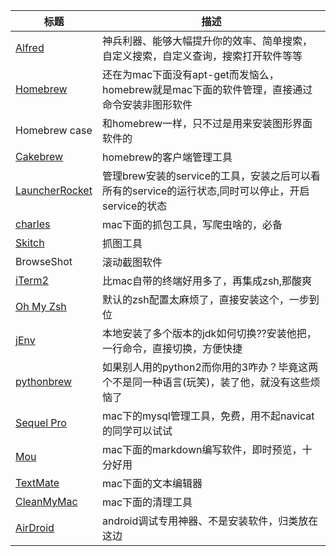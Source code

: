 |标题|描述|
|---|---|
|[Alfred](https://www.alfredapp.com/ "Alfred")|神兵利器、能够大幅提升你的效率、简单搜索，自定义搜索，自定义查询，搜索打开软件等等|
|[Homebrew](https://github.com/Homebrew/homebrew "Homebrew")|还在为mac下面没有apt-get而发恼么，homebrew就是mac下面的软件管理，直接通过命令安装非图形软件|
|Homebrew case|和homebrew一样，只不过是用来安装图形界面软件的|
|[Cakebrew](https://github.com/brunophilipe/Cakebrew "Cakebrew")| homebrew的客户端管理工具|
|[LauncherRocket](https://github.com/jimbojsb/launchrocket "LauncherRocket")|管理brew安装的service的工具，安装之后可以看所有的service的运行状态,同时可以停止，开启service的状态|
|[charles](https://www.charlesproxy.com/ "charles")|mac下面的抓包工具，写爬虫啥的，必备|
|[Skitch](https://evernote.com/intl/zh-cn/skitch/ "Skitch")|抓图工具|
|BrowseShot|滚动截图软件|
|[iTerm2](https://github.com/gnachman/iTerm2)|比mac自带的终端好用多了，再集成zsh,那酸爽|
|[Oh My Zsh](https://github.com/robbyrussell/oh-my-zsh)|默认的zsh配置太麻烦了，直接安装这个，一步到位|
|[jEnv](https://github.com/gcuisinier/jenv)|本地安装了多个版本的jdk如何切换??安装他把，一行命令，直接切换，方便快捷|
|[pythonbrew](https://github.com/utahta/pythonbrew)|如果别人用的python2而你用的3咋办？毕竟这两个不是同一种语言(玩笑)，装了他，就没有这些烦恼了|
|[Sequel Pro](http://www.sequelpro.com/)|mac下的mysql管理工具，免费，用不起navicat的同学可以试试|
|[Mou](http://25.io/mou/)|mac下面的markdown编写软件，即时预览，十分好用|
|[TextMate](https://macromates.com/)|mac下面的文本编辑器|
|[CleanMyMac](http://macpaw.com/cleanmymac)|mac下面的清理工具|
|[AirDroid](http://web.airdroid.com/)|android调试专用神器、不是安装软件，归类放在这边|

